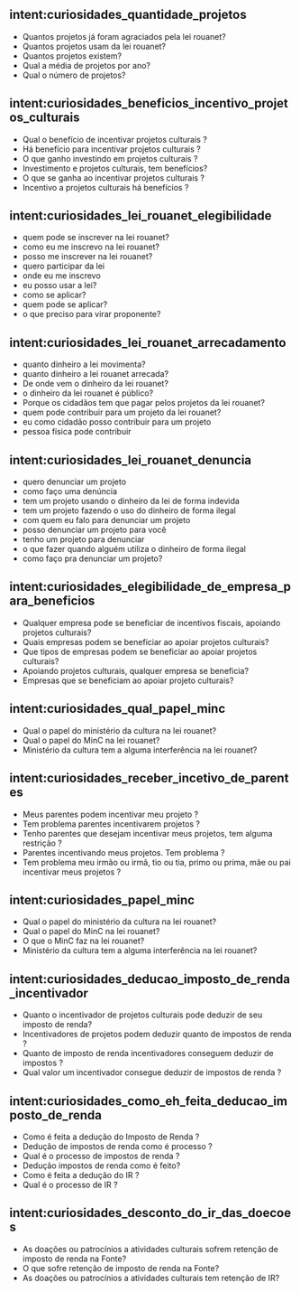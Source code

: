 ## intent:curiosidades_quantidade_projetos
- Quantos projetos já foram agraciados pela lei rouanet?
- Quantos projetos usam da lei rouanet?
- Quantos projetos existem?
- Qual a média de projetos por ano?
- Qual o número de projetos?

## intent:curiosidades_beneficios_incentivo_projetos_culturais
- Qual o benefício de incentivar projetos culturais ?
- Há benefício para incentivar projetos culturais ?
- O que ganho investindo em projetos culturais ?
- Investimento e projetos culturais, tem benefícios?
- O que se ganha ao incentivar projetos culturais ?
- Incentivo a projetos culturais há benefícios ?

## intent:curiosidades_lei_rouanet_elegibilidade
- quem pode se inscrever na lei rouanet?
- como eu me inscrevo na lei rouanet?
- posso me inscrever na lei rouanet?
- quero participar da lei
- onde eu me inscrevo
- eu posso usar a lei?
- como se aplicar?
- quem pode se aplicar?
- o que preciso para virar proponente?

## intent:curiosidades_lei_rouanet_arrecadamento
- quanto dinheiro a lei movimenta?
- quanto dinheiro a lei rouanet arrecada?
- De onde vem o dinheiro da lei rouanet?
- o dinheiro da lei rouanet é público?
- Porque os cidadãos tem que pagar pelos projetos da lei rouanet?
- quem pode contribuir para um projeto da lei rouanet?
- eu como cidadão posso contribuir para um projeto
- pessoa física pode contribuir

## intent:curiosidades_lei_rouanet_denuncia
- quero denunciar um projeto
- como faço uma denúncia
- tem um projeto usando o dinheiro da lei de forma indevida
- tem um projeto fazendo o uso do dinheiro de forma ilegal
- com quem eu falo para denunciar um projeto
- posso denunciar um projeto para você
- tenho um projeto para denunciar
- o que fazer quando alguém utiliza o dinheiro de forma ilegal
- como faço pra denunciar um projeto?

## intent:curiosidades_elegibilidade_de_empresa_para_beneficios
- Qualquer empresa pode se beneficiar de incentivos fiscais, apoiando projetos culturais?
- Quais empresas podem se beneficiar ao apoiar projetos culturais?
- Que tipos de empresas podem se beneficiar ao apoiar projetos culturais?
- Apoiando projetos culturais, qualquer empresa se beneficia?
- Empresas que se beneficiam ao apoiar projeto culturais?

## intent:curiosidades_qual_papel_minc
- Qual o papel do ministério da cultura na lei rouanet?
- Qual o papel do MinC na lei rouanet?
- Ministério da cultura tem a alguma interferência na lei rouanet?

## intent:curiosidades_receber_incetivo_de_parentes
- Meus parentes podem incentivar meu projeto ?
- Tem problema parentes incentivarem projetos ?
- Tenho parentes que desejam incentivar meus projetos, tem alguma restrição ?
- Parentes incentivando meus projetos. Tem problema ?
- Tem problema meu irmão ou irmã, tio ou tia, primo ou prima, mãe ou pai incentivar meus projetos ?

## intent:curiosidades_papel_minc
- Qual o papel do ministério da cultura na lei rouanet?
- Qual o papel do MinC na lei rouanet?
- O que o MinC faz na lei rouanet?
- Ministério da cultura tem a alguma interferência na lei rouanet?

## intent:curiosidades_deducao_imposto_de_renda_incentivador
- Quanto o incentivador de projetos culturais pode deduzir de seu imposto de renda?
- Incentivadores de projetos podem deduzir quanto de impostos de renda ?
- Quanto de imposto de renda incentivadores conseguem deduzir de impostos ?
- Qual valor um incentivador consegue deduzir de impostos de renda ?

## intent:curiosidades_como_eh_feita_deducao_imposto_de_renda
- Como é feita a dedução do Imposto de Renda ?
- Dedução de impostos de renda como é processo ?
- Qual é o processo de impostos de renda ?
- Dedução impostos de renda como é feito?
- Como é feita a dedução do IR ?
- Qual é o processo de IR ?

## intent:curiosidades_desconto_do_ir_das_doecoes
- As doações ou patrocínios a atividades culturais sofrem retenção de imposto de renda na Fonte?
- O que sofre retenção de imposto de renda na Fonte?
- As doações ou patrocínios a atividades culturais tem retenção de IR?

